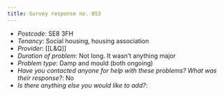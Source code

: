 ```yaml
---
title: Survey response no. 053
---
```


- *Postcode*: SE8 3FH
- *Tenancy*: Social housing, housing association  
- *Provider*: [[L&Q]]  
- *Duration of problem*: Not long. It wasn’t anything major  
- *Problem type*: Damp and mould (both ongoing)  
- *Have you contacted anyone for help with these problems? What was their response?*: No  
- *Is there anything else you would like to add?*: 
    
